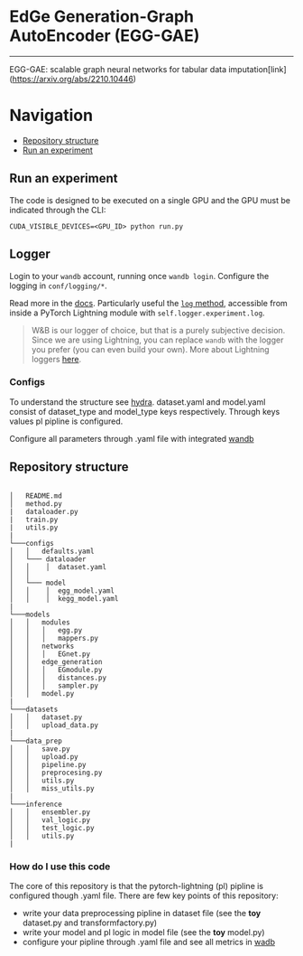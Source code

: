 # EdGe Generation-Graph AutoEncoder (EGG-GAE)

---

EGG-GAE: scalable graph neural networks for tabular data imputation[link] (https://arxiv.org/abs/2210.10446)
# Navigation
- [Repository structure](#repository_structure)
- [Run an experiment](#run_an_experiment)




## Run an experiment
The code is designed to be executed on a single GPU and the GPU must be indicated through the CLI:

```
CUDA_VISIBLE_DEVICES=<GPU_ID> python run.py
```

## Logger
Login to your `wandb` account, running once `wandb login`.
Configure the logging in `conf/logging/*`.

Read more in the [docs](https://docs.wandb.ai/). Particularly useful the [`log` method](https://docs.wandb.ai/library/log), accessible from inside a PyTorch Lightning module with `self.logger.experiment.log`.

> W&B is our logger of choice, but that is a purely subjective decision. Since we are using Lightning, you can replace
`wandb` with the logger you prefer (you can even build your own).
 More about Lightning loggers [here](https://pytorch-lightning.readthedocs.io/en/latest/extensions/logging.html).

### Configs
To understand the structure see [hydra](https://hydra.cc/docs/tutorials/basic/your_first_app/config_groups/).
dataset.yaml and model.yaml consist of dataset_type and model_type keys respectively. Through keys values pl pipline is configured.

Configure all parameters through .yaml file with integrated [wandb](https://docs.wandb.ai/)

## Repository structure
```

│   README.md
│   method.py
|   dataloader.py
|   train.py
|   utils.py
|
└───configs
│   │   defaults.yaml
│   └─── dataloader
│   │    │  dataset.yaml
│   │
│   └─── model
│   │    │  egg_model.yaml
│   │    │  kegg_model.yaml
|
└───models
│   │   modules 
│   │   │   egg.py
│   │   │   mappers.py
│   │   networks
│   │   │   EGnet.py
│   │   edge_generation
│   │   │   EGmodule.py
│   │   │   distances.py
│   │   │   sampler.py
│   │   model.py
|
└───datasets
│   │   dataset.py
│   │   upload_data.py
|
└───data_prep
│   │   save.py
│   │   upload.py
│   │   pipeline.py
│   │   preprocesing.py
│   │   utils.py
│   │   miss_utils.py
|
└───inference
│   │   ensembler.py
│   │   val_logic.py
│   │   test_logic.py
│   │   utils.py
|

```

### How do I use this code ###
The core of this repository is that the pytorch-lightning (pl) pipline is configured though .yaml file.
There are few key points of this repository:
- write your data preprocessing pipline in dataset file (see the **toy** dataset.py and transformfactory.py)
- write your model and pl logic in model file (see the **toy** model.py)
- configure your pipline through .yaml file and see all metrics in [wadb](https://docs.wandb.ai/)



